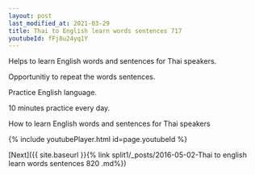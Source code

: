 ```yaml
---
layout: post
last_modified_at: 2021-03-29
title: Thai to English learn words sentences 717 
youtubeId: fFj8u24yq1Y
---
```

 
 
Helps to learn English words and sentences for Thai speakers.

Opportunitiy to repeat the words sentences. 

Practice English language. 
 
10 minutes practice every day. 
 
How to learn English words and sentences for Thai speakers 
 
{% include youtubePlayer.html id=page.youtubeId %}
 
 
[Next]({{ site.baseurl }}{% link  split1/_posts/2016-05-02-Thai to english learn words sentences 820 .md%})
 
